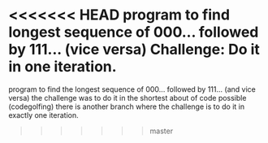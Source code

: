 <<<<<<< HEAD
program to find longest sequence of 000... followed by 111... (vice versa)
Challenge: Do it in one iteration. 
=======
program to find the longest sequence of 000... followed by 111... (and vice versa)
the challenge was to do it in the shortest about of code possible (codegolfing)
there is another branch where the challenge is to do it in exactly one iteration.

>>>>>>> master
